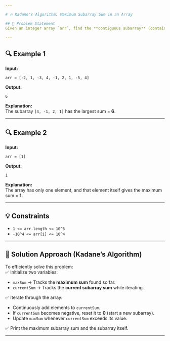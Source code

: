 ```yaml
---

# 🔥 Kadane's Algorithm: Maximum Subarray Sum in an Array  

## 📝 Problem Statement  
Given an integer array `arr`, find the **contiguous subarray** (containing at least one number) that has the **largest sum** and return its sum. Additionally, print the subarray.  

---
```


## 🔍 Example 1  
**Input:**  
```
arr = [-2, 1, -3, 4, -1, 2, 1, -5, 4]
```

**Output:**  
```
6
```

**Explanation:**  
The subarray `[4, -1, 2, 1]` has the largest sum = **6**.  

---

## 🔍 Example 2  
**Input:**  
```
arr = [1]
```

**Output:**  
```
1
```

**Explanation:**  
The array has only one element, and that element itself gives the maximum sum = **1**.  

---

## 💡 Constraints  
- `1 <= arr.length <= 10^5`  
- `-10^4 <= arr[i] <= 10^4`  

---

## 🚀 Solution Approach (Kadane’s Algorithm)  
To efficiently solve this problem:  
✅ Initialize two variables:  
- `maxSum` → Tracks the **maximum sum** found so far.  
- `currentSum` → Tracks the **current subarray sum** while iterating.  

✅ Iterate through the array:  
- Continuously add elements to `currentSum`.  
- If `currentSum` becomes negative, reset it to **0** (start a new subarray).  
- Update `maxSum` whenever `currentSum` exceeds its value.  

✅ Print the maximum subarray sum and the subarray itself.

---
